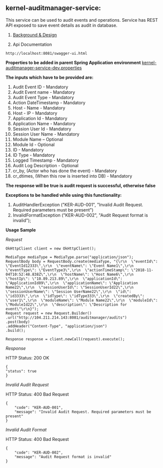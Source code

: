 ## kernel-auditmanager-service:
This service can be used to audit events and operations. Service has REST API exposed to save event details as audit in database.

1. [Background & Design](../../design/kernel/kernel-auditmanager.md)

2. Api Documentation


```
http://localhost:8081/swagger-ui.html
```

**Properties to be added in parent Spring Application environment**
[kernel-auditmanager-service-dev.properties](../../config/kernel-auditmanager-service-dev.properties)


**The inputs which have to be provided are:**
1. Audit Event ID - Mandatory
2. Audit Event name - Mandatory
3. Audit Event Type - Mandatory
4. Action DateTimestamp - Mandatory
5. Host - Name - Mandatory
6. Host - IP - Mandatory
7. Application Id - Mandatory
8. Application Name - Mandatory
9. Session User Id - Mandatory
10. Session User Name - Mandatory
11. Module Name – Optional
12. Module Id - Optional
13. ID - Mandatory
14. ID Type - Mandatory
15. Logged Timestamp - Mandatory
16. Audit Log Description - Optional
17. cr_by, (Actor who has done the event) - Mandatory
18. cr_dtimes, (When this row is inserted into DB) - Mandatory


**The response will be true is audit request is successful, otherwise false** 

**Exceptions to be handled while using this functionality:**

1. AuditHandlerException ("KER-AUD-001", "Invalid Audit Request. Required parameters must be present")
2. InvalidFormatException ("KER-AUD-002", "Audit Request format is invalid");

**Usage Sample**
  
  *Request*
  
  ```
OkHttpClient client = new OkHttpClient();

MediaType mediaType = MediaType.parse("application/json");
RequestBody body = RequestBody.create(mediaType, "{\r\n  \"eventId\": \"EventId12333\",\r\n  \"eventName\": \"Event Name1\",\r\n  \"eventType\": \"EventType3\",\r\n  \"actionTimeStamp\": \"2018-11-04T10:52:48.838Z\",\r\n  \"hostName\": \"Host Name6\",\r\n  \"hostIp\": \"10.89.213.89\",\r\n  \"applicationId\": \"ApplicationId89\",\r\n  \"applicationName\": \"Application Name22\",\r\n  \"sessionUserId\": \"SessionUserId22\",\r\n  \"sessionUserName\": \"Session UserName22\",\r\n  \"id\": \"id3333\",\r\n  \"idType\": \"idType333\",\r\n  \"createdBy\": \"user1\",\r\n  \"moduleName\": \"Module Name22\",\r\n  \"moduleId\": \"ModuleId22\",\r\n  \"description\": \"Description for event\"\r\n}");
Request request = new Request.Builder()
  .url("http://104.211.214.143:8081/auditmanager/audits")
  .post(body)
  .addHeader("Content-Type", "application/json")
  .build();

Response response = client.newCall(request).execute();
  ```
  
  *Response*
  
 HTTP Status: 200 OK
  
  ```
{
  "status": true
}
  ```
  
  


 *Invalid Audit Request*
 
 HTTP Status: 400 Bad Request

```
{
    "code": "KER-AUD-001",
    "message": "Invalid Audit Request. Required parameters must be present"
}
```
 

 *Invalid Audit Format*
 
  HTTP Status: 400 Bad Request

```
{
    "code": "KER-AUD-002",
    "message": "Audit Request format is invalid"
}
```

